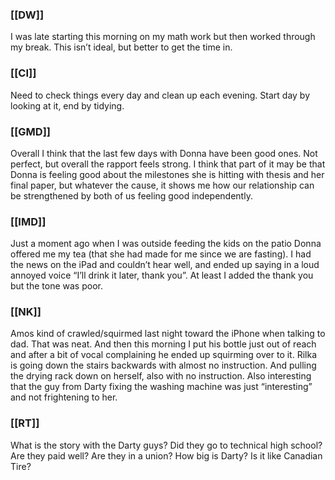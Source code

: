 ### [[DW]]
I was late starting this morning on my math work but then worked through my break. This isn’t ideal, but better to get the time in.

### [[CI]]
Need to check things every day and clean up each evening. Start day by looking at it, end by tidying.

### [[GMD]]
Overall I think that the last few days with Donna have been good ones. Not perfect, but overall the rapport feels strong. I think that part of it may be that Donna is feeling good about the milestones she is hitting with thesis and her final paper, but whatever the cause, it shows me how our relationship can be strengthened by both of us feeling good independently. 

### [[IMD]]
Just a moment ago when I was outside feeding the kids on the patio Donna offered me my tea (that she had made for me since we are fasting). I had the news on the iPad and couldn’t hear well, and ended up saying in a loud annoyed voice “I’ll drink it later, thank you”. At least I added the thank you but the tone was poor.

### [[NK]]
Amos kind of crawled/squirmed last night toward the iPhone when talking to dad. That was neat. And then this morning I put his bottle just out of reach and after a bit of vocal complaining he ended up squirming over to it. Rilka is going down the stairs backwards with almost no instruction. And pulling the drying rack down on herself, also with no instruction. Also interesting that the guy from Darty fixing the washing machine was just “interesting” and not frightening to her. 

### [[RT]]
What is the story with the Darty guys? Did they go to technical high school? Are they paid well? Are they in a union? How big is Darty? Is it like Canadian Tire?